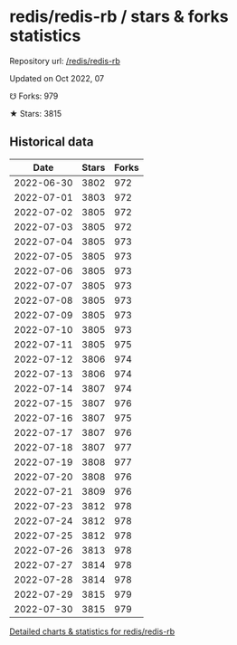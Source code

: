 # redis/redis-rb / stars & forks statistics

Repository url: [/redis/redis-rb](https://github.com/redis/redis-rb)

Updated on Oct 2022, 07

☋ Forks: 979

★ Stars: 3815

## Historical data
| Date | Stars | Forks |
|------|-------|-------|
| 2022-06-30 | 3802 | 972 | 
| 2022-07-01 | 3803 | 972 | 
| 2022-07-02 | 3805 | 972 | 
| 2022-07-03 | 3805 | 972 | 
| 2022-07-04 | 3805 | 973 | 
| 2022-07-05 | 3805 | 973 | 
| 2022-07-06 | 3805 | 973 | 
| 2022-07-07 | 3805 | 973 | 
| 2022-07-08 | 3805 | 973 | 
| 2022-07-09 | 3805 | 973 | 
| 2022-07-10 | 3805 | 973 | 
| 2022-07-11 | 3805 | 975 | 
| 2022-07-12 | 3806 | 974 | 
| 2022-07-13 | 3806 | 974 | 
| 2022-07-14 | 3807 | 974 | 
| 2022-07-15 | 3807 | 976 | 
| 2022-07-16 | 3807 | 975 | 
| 2022-07-17 | 3807 | 976 | 
| 2022-07-18 | 3807 | 977 | 
| 2022-07-19 | 3808 | 977 | 
| 2022-07-20 | 3808 | 976 | 
| 2022-07-21 | 3809 | 976 | 
| 2022-07-23 | 3812 | 978 | 
| 2022-07-24 | 3812 | 978 | 
| 2022-07-25 | 3812 | 978 | 
| 2022-07-26 | 3813 | 978 | 
| 2022-07-27 | 3814 | 978 | 
| 2022-07-28 | 3814 | 978 | 
| 2022-07-29 | 3815 | 979 | 
| 2022-07-30 | 3815 | 979 | 


[Detailed charts & statistics for redis/redis-rb](https://reviewgithub.com/rep/redis/redis-rb)

